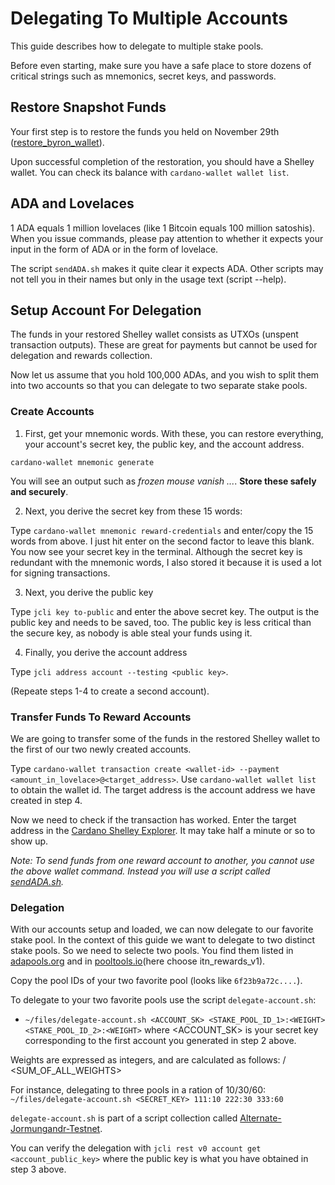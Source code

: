# Delegating To Multiple Accounts

This guide describes how to delegate to multiple stake pools.

Before even starting, make sure you have a safe place to store dozens of critical strings such as mnemonics, secret keys, and passwords.

## Restore Snapshot Funds

Your first step is to restore the funds you held on November 29th ([restore_byron_wallet](https://github.com/marimes/Jormungandr-for-Newbs/blob/master/docs/restore_byron_wallet.md)).

Upon successful completion of the restoration, you should have a Shelley wallet. You can check its balance with ```cardano-wallet wallet list```.

## ADA and Lovelaces

1 ADA equals 1 million lovelaces (like 1 Bitcoin equals 100 million satoshis). When you issue commands, please pay attention to whether it expects your input in the form of ADA or in the form of lovelace.

The script `sendADA.sh` makes it quite clear it expects ADA. Other scripts may not tell you in their names but only in the usage text (script --help).

## Setup Account For Delegation

The funds in your restored Shelley wallet consists as UTXOs (unspent transaction outputs). These are great for payments but cannot be used for delegation and rewards collection.

Now let us assume that you hold 100,000 ADAs, and you wish to split them into two accounts so that you can delegate to two separate stake pools.

### Create Accounts

1. First, get your mnemonic words. With these, you can restore everything, your account's secret key, the public key, and the account address.

```cardano-wallet mnemonic generate```

You will see an output such as _frozen mouse vanish ..._. **Store these safely and securely**. 

2. Next, you derive the secret key from these 15 words:

Type ```cardano-wallet mnemonic reward-credentials``` and enter/copy the 15 words from above. I just hit enter on the second factor to leave this blank. You now see your secret key in the terminal. Although the secret key is redundant with the mnemonic words, I also stored it because it is used a lot for signing transactions.

3. Next, you derive the public key

Type ```jcli key to-public``` and enter the above secret key. The output is the public key and needs to be saved, too. The public key is less critical than the secure key, as nobody is able steal your funds using it.

4. Finally, you derive the account address

Type ```jcli address account --testing <public key>```. 

(Repeate steps 1-4 to create a second account).

### Transfer Funds To Reward Accounts

We are going to transfer some of the funds in the restored Shelley wallet to the first of our two newly created accounts.

Type ```cardano-wallet transaction create <wallet-id> --payment <amount_in_lovelace>@<target_address>```. Use ```cardano-wallet wallet list``` to obtain the wallet id. The target address is the account address we have created in step 4.

Now we need to check if the transaction has worked. Enter the target address in the [Cardano Shelley Explorer](https://shelleyexplorer.cardano.org/en/). It may take half a minute or so to show up.

_Note: To send funds from one reward account to another, you cannot use the above wallet command. Instead you will use a script called [sendADA.sh](https://github.com/rdlrt/Alternate-Jormungandr-Testnet/tree/master/scripts/jormu-helper-scripts)._

### Delegation

With our accounts setup and loaded, we can now delegate to our favorite stake pool. In the context of this guide we want to delegate to two distinct stake pools. So we need to selecte two pools. You find them listed in [adapools.org](https://adapools.org) and in [pooltools.io](https://pooltool.io)(here choose itn_rewards_v1). 

Copy the pool IDs of your two favorite pool (looks like ```6f23b9a72c....```).

To delegate to your two favorite pools use the script ```delegate-account.sh```:
- ```~/files/delegate-account.sh <ACCOUNT_SK> <STAKE_POOL_ID_1>:<WEIGHT> <STAKE_POOL_ID_2>:<WEIGHT>``` where <ACCOUNT_SK> is your secret key corresponding to the first account you generated in step 2 above.

Weights are expressed as integers, and are calculated as follows: <WEIGHT> / <SUM_OF_ALL_WEIGHTS>

For instance, delegating to three pools in a ration of 10/30/60:
`~/files/delegate-account.sh <SECRET_KEY> 111:10 222:30 333:60`

`delegate-account.sh` is part of a script collection called [Alternate-Jormungandr-Testnet](https://github.com/rdlrt/Alternate-Jormungandr-Testnet/tree/master/scripts/jormu-helper-scripts).

You can verify the delegation with ```jcli rest v0 account get <account_public_key>``` where the public key is what you have obtained in step 3 above.

